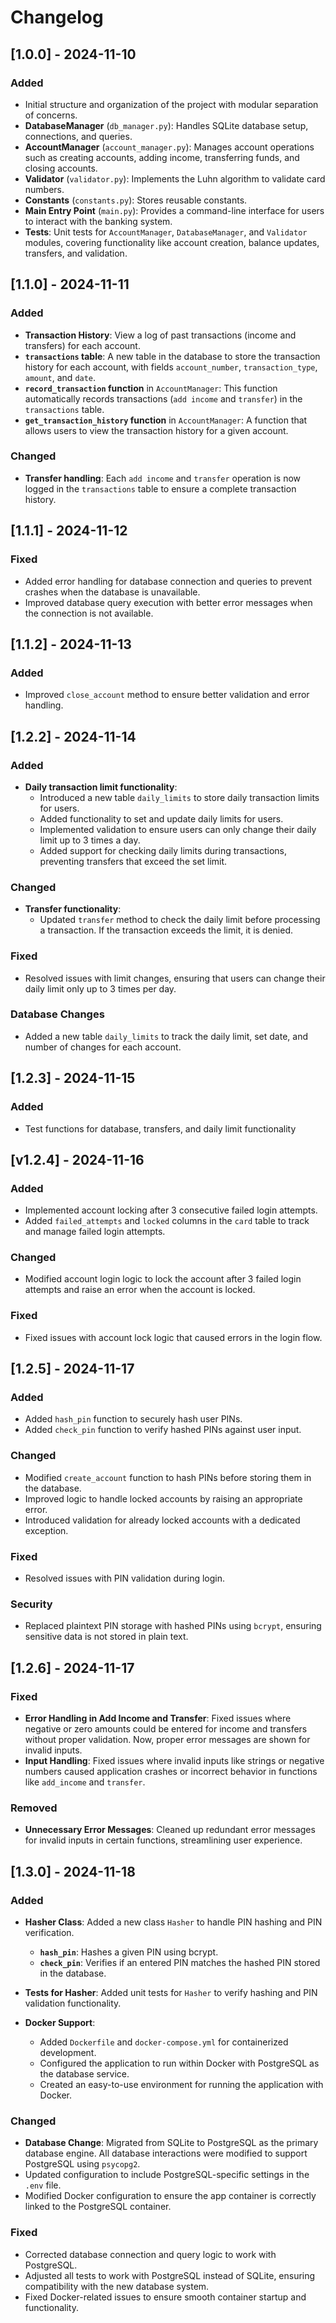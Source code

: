 # Changelog

## [1.0.0] - 2024-11-10
### Added
- Initial structure and organization of the project with modular separation of concerns.
- **DatabaseManager** (`db_manager.py`): Handles SQLite database setup, connections, and queries.
- **AccountManager** (`account_manager.py`): Manages account operations such as creating accounts, adding income, transferring funds, and closing accounts.
- **Validator** (`validator.py`): Implements the Luhn algorithm to validate card numbers.
- **Constants** (`constants.py`): Stores reusable constants.
- **Main Entry Point** (`main.py`): Provides a command-line interface for users to interact with the banking system.
- **Tests**: Unit tests for `AccountManager`, `DatabaseManager`, and `Validator` modules, covering functionality like account creation, balance updates, transfers, and validation.

## [1.1.0] - 2024-11-11
### Added
- **Transaction History**: View a log of past transactions (income and transfers) for each account.
- **`transactions` table**: A new table in the database to store the transaction history for each account, with fields `account_number`, `transaction_type`, `amount`, and `date`.
- **`record_transaction` function** in `AccountManager`: This function automatically records transactions (`add income` and `transfer`) in the `transactions` table.
- **`get_transaction_history` function** in `AccountManager`: A function that allows users to view the transaction history for a given account.

### Changed
- **Transfer handling**: Each `add income` and `transfer` operation is now logged in the `transactions` table to ensure a complete transaction history.

## [1.1.1] - 2024-11-12
### Fixed
- Added error handling for database connection and queries to prevent crashes when the database is unavailable.
- Improved database query execution with better error messages when the connection is not available.

## [1.1.2] - 2024-11-13
### Added
- Improved `close_account` method to ensure better validation and error handling.

## [1.2.2] - 2024-11-14
### Added
- **Daily transaction limit functionality**:
  - Introduced a new table `daily_limits` to store daily transaction limits for users.
  - Added functionality to set and update daily limits for users.
  - Implemented validation to ensure users can only change their daily limit up to 3 times a day.
  - Added support for checking daily limits during transactions, preventing transfers that exceed the set limit.

### Changed
- **Transfer functionality**:
  - Updated `transfer` method to check the daily limit before processing a transaction. If the transaction exceeds the limit, it is denied.
  
### Fixed
- Resolved issues with limit changes, ensuring that users can change their daily limit only up to 3 times per day.
  
### Database Changes
- Added a new table `daily_limits` to track the daily limit, set date, and number of changes for each account.

## [1.2.3] - 2024-11-15
### Added
- Test functions for database, transfers, and daily limit functionality

## [v1.2.4] - 2024-11-16
### Added
- Implemented account locking after 3 consecutive failed login attempts.
- Added `failed_attempts` and `locked` columns in the `card` table to track and manage failed login attempts.

### Changed
- Modified account login logic to lock the account after 3 failed login attempts and raise an error when the account is locked.

### Fixed
- Fixed issues with account lock logic that caused errors in the login flow.

## [1.2.5] - 2024-11-17

### Added
- Added `hash_pin` function to securely hash user PINs.
- Added `check_pin` function to verify hashed PINs against user input.

### Changed
- Modified `create_account` function to hash PINs before storing them in the database.
- Improved logic to handle locked accounts by raising an appropriate error.
- Introduced validation for already locked accounts with a dedicated exception.

### Fixed
- Resolved issues with PIN validation during login.

### Security
- Replaced plaintext PIN storage with hashed PINs using `bcrypt`, ensuring sensitive data is not stored in plain text.

## [1.2.6] - 2024-11-17

### Fixed
- **Error Handling in Add Income and Transfer**: Fixed issues where negative or zero amounts could be entered for income and transfers without proper validation. Now, proper error messages are shown for invalid inputs.
- **Input Handling**: Fixed issues where invalid inputs like strings or negative numbers caused application crashes or incorrect behavior in functions like `add_income` and `transfer`.

### Removed
- **Unnecessary Error Messages**: Cleaned up redundant error messages for invalid inputs in certain functions, streamlining user experience.

## [1.3.0] - 2024-11-18

### Added
- **Hasher Class**: Added a new class `Hasher` to handle PIN hashing and PIN verification. 
  - **`hash_pin`**: Hashes a given PIN using bcrypt.
  - **`check_pin`**: Verifies if an entered PIN matches the hashed PIN stored in the database.

- **Tests for Hasher**: Added unit tests for `Hasher` to verify hashing and PIN validation functionality.

- **Docker Support**: 
  - Added `Dockerfile` and `docker-compose.yml` for containerized development.
  - Configured the application to run within Docker with PostgreSQL as the database service.
  - Created an easy-to-use environment for running the application with Docker.

### Changed
- **Database Change**: Migrated from SQLite to PostgreSQL as the primary database engine. All database interactions were modified to support PostgreSQL using `psycopg2`.
- Updated configuration to include PostgreSQL-specific settings in the `.env` file.
- Modified Docker configuration to ensure the app container is correctly linked to the PostgreSQL container.

### Fixed
- Corrected database connection and query logic to work with PostgreSQL.
- Adjusted all tests to work with PostgreSQL instead of SQLite, ensuring compatibility with the new database system.
- Fixed Docker-related issues to ensure smooth container startup and functionality.